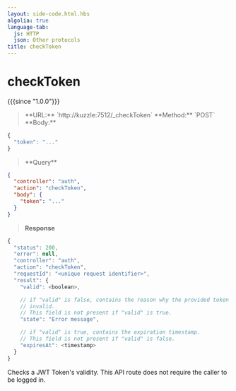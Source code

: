 ```yaml
---
layout: side-code.html.hbs
algolia: true
language-tab:
  js: HTTP
  json: Other protocols
title: checkToken
---
```


# checkToken

{{{since "1.0.0"}}}

<blockquote class="js">
<p>
  **URL:** `http://kuzzle:7512/_checkToken`  
  **Method:** `POST`  
  **Body:**  
</p>
</blockquote>


```js
{
  "token": "..."
}
```

<blockquote class="json">
<p>
  **Query**
</p>
</blockquote>

```json
{
  "controller": "auth",
  "action": "checkToken",
  "body": {
    "token": "..."
  }
}
```

>**Response**

```javascript
{
  "status": 200,
  "error": null,
  "controller": "auth",
  "action": "checkToken",
  "requestId": "<unique request identifier>",
  "result": {
    "valid": <boolean>,

    // if "valid" is false, contains the reason why the provided token is
    // invalid.
    // This field is not present if "valid" is true.
    "state": "Error message",

    // if "valid" is true, contains the expiration timestamp.
    // This field is not present if "valid" is false.
    "expiresAt": <timestamp>
  }
}
```

Checks a JWT Token's validity.
This API route does not require the caller to be logged in.
